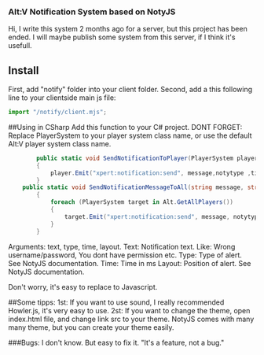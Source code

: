 ### Alt:V Notification System based on NotyJS
Hi, I write this system 2 months ago for a server, but this project has been ended. I will maybe publish some system from this server, if I think it's usefull.

## Install
First, add "notify" folder into your client folder.
Second, add a this following line to your clientside main js file:
```javascript
import "/notify/client.mjs";
```
##Using in CSharp
Add this function to your C# project. DONT FORGET: Replace PlayerSystem to your player system class name, or use the default Alt:V player system class name.
```C#
        public static void SendNotificationToPlayer(PlayerSystem player, string message, string notytype, int time = 5000, string layout = "topRight")
        {
            player.Emit("xpert:notification:send", message,notytype ,time, layout);
        }
	public static void SendNotificationMessageToAll(string message, string notytype, int time = 5000, string layout = "topRight")
        {
            foreach (PlayerSystem target in Alt.GetAllPlayers())
            {
                target.Emit("xpert:notification:send", message, notytype, time, layout);
            }
        }
```
Arguments: text, type, time, layout. 
Text: Notification text. Like: Wrong username/password, You dont have permission etc.
Type: Type of alert. See NotyJS documentation.
Time: Time in ms
Layout: Position of alert. See NotyJS documentation.

Don't worry, it's easy to replace to Javascript. 

##Some tipps:
1st: If you want to use sound, I really recommended Howler.js, it's very easy to use.
2st: If you want to change the theme, open index.html file, and change link src to your theme. NotyJS comes with many many theme, but you can create your theme easily.


###Bugs:
I don't know. But easy to fix it. 
"It's a feature, not a bug."
